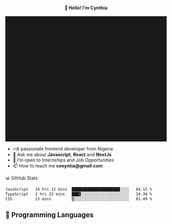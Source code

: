 <h4 align="center">👋 Hello! I'm Cynthia</h4>

<hr style="height:10%; margin-left:0; margin-right:0;" />

<div align="left">
  <ul>
  <li>🔥A passionate frontend developer from Nigeria</li>
  <li>💬 Ask me about <strong>Javascript</strong>, <strong>React</strong> and <strong> NextJs</strong></li>
  <li>👯 I’m open to Internships and Job Opportunities</li>
  <li>📫 How to reach me <strong>ceeyntia@gmail.com</strong></li>
</ul>
</div
  
## 📊 GitHub Stats

<!--START_SECTION:waka-->

```txt
JavaScript   14 hrs 12 mins  █████████████████████░░░░   84.15 %
TypeScript   2 hrs 25 mins   ███▓░░░░░░░░░░░░░░░░░░░░░   14.36 %
CSS          15 mins         ▒░░░░░░░░░░░░░░░░░░░░░░░░   01.49 %
```

<!--END_SECTION:waka-->

## 💬 Programming Languages

<!--START_SECTION:languages-->
<!--END_SECTION:languages-->

